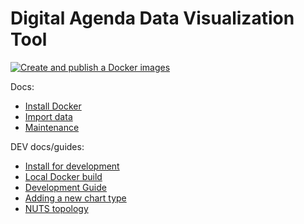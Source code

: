 # Digital Agenda Data Visualization Tool

[![Create and publish a Docker images](https://github.com/digital-agenda-data/digital-agenda/actions/workflows/docker-build.yml/badge.svg)](https://github.com/digital-agenda-data/digital-agenda/actions/workflows/docker-build.yml)

Docs:

 - [Install Docker](docs/install_docker.md)
 - [Import data](docs/import.md)
 - [Maintenance](docs/maintenance.md)

DEV docs/guides:

 - [Install for development](docs/install_develop.md)
 - [Local Docker build](docs/local_docker_build.md)
 - [Development Guide](./docs/development_guide.md)
 - [Adding a new chart type](./docs/adding_new_chart.md)
 - [NUTS topology](./docs/nuts.md)

